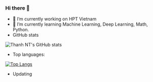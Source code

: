 ### Hi there 👋
- 🔭 I’m currently working on HPT Vietnam
- 🌱 I’m currently learning Machine Learning, Deep Learning, Math, Python.
- GitHub stats

![Thanh NT's GitHub stats](https://github-readme-stats.vercel.app/api?username=ntthanhpy&show_icons=true&theme=algolia)

- Top languages: 
   
[![Top Langs](https://github-readme-stats.vercel.app/api/top-langs/?username=ntthanhpy&langs_count=5&theme=algolia)](https://github.com/anuraghazra/github-readme-stats)

- Updating
<!--
**ntthanhpy/ntthanhpy** is a ✨ _special_ ✨ repository because its `README.md` (this file) appears on your GitHub profile.

Here are some ideas to get you started:

- 🔭 I’m currently working on ...
- 🌱 I’m currently learning ...
- 👯 I’m looking to collaborate on ...
- 🤔 I’m looking for help with ...
- 💬 Ask me about ...
- 📫 How to reach me: ...
- 😄 Pronouns: ...
- ⚡ Fun fact: ...
-->
